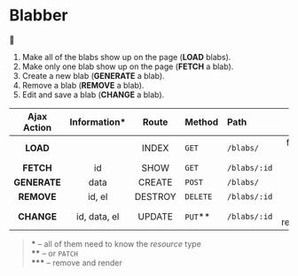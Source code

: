 # Blabber

:tada:

1. Make all of the blabs show up on the page (**LOAD** blabs).
2. Make only one blab show up on the page (**FETCH** a blab).
3. Create a new blab (**GENERATE** a blab).
4. Remove a blab (**REMOVE** a blab).
5. Edit and save a blab (**CHANGE** a blab).

| Ajax Action  | Information* | Route   | Method   | Path         | After           |
|:------------:|:------------:|:-------:|:---------|:-------------|:---------------:|
| **LOAD**     |              | INDEX   | `GET`    | `/blabs/`    | forEach: render |
| **FETCH**    | id           | SHOW    | `GET`    | `/blabs/:id` | render          |
| **GENERATE** | data         | CREATE  | `POST`   | `/blabs/`    | render          |
| **REMOVE**   | id, el       | DESTROY | `DELETE` | `/blabs/:id` | remove          |
| **CHANGE**   | id, data, el | UPDATE  | `PUT`**  | `/blabs/:id` | re-render***    |

> __*__   – all of them need to know the *resource* type   
> __**__  – or `PATCH`  
> __***__ – remove and render  
